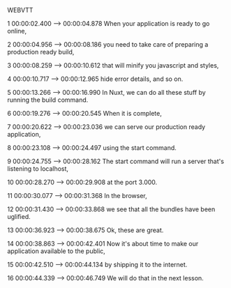 WEBVTT

1
00:00:02.400 --> 00:00:04.878
When your application
is ready to go online,

2
00:00:04.956 --> 00:00:08.186
you need to take care
of preparing a production ready build,

3
00:00:08.259 --> 00:00:10.612
that will minify
you javascript and styles,

4
00:00:10.717 --> 00:00:12.965
hide error details, and so on.

5
00:00:13.266 --> 00:00:16.990
In Nuxt, we can do all these stuff
by running the build command.

6
00:00:19.276 --> 00:00:20.545
When it is complete,

7
00:00:20.622 --> 00:00:23.036
we can serve our production
ready application,

8
00:00:23.108 --> 00:00:24.497
using the start command.

9
00:00:24.755 --> 00:00:28.162
The start command will run a server
that's listening to localhost,

10
00:00:28.270 --> 00:00:29.908
at the port 3.000.

11
00:00:30.077 --> 00:00:31.368
In the browser,

12
00:00:31.430 --> 00:00:33.868
we see that all the bundles
have been uglified.

13
00:00:36.923 --> 00:00:38.675
Ok, these are great.

14
00:00:38.863 --> 00:00:42.401
Now it's about time to make our
application available to the public,

15
00:00:42.510 --> 00:00:44.134
by shipping it to the internet.

16
00:00:44.339 --> 00:00:46.749
We will do that in the next lesson.


